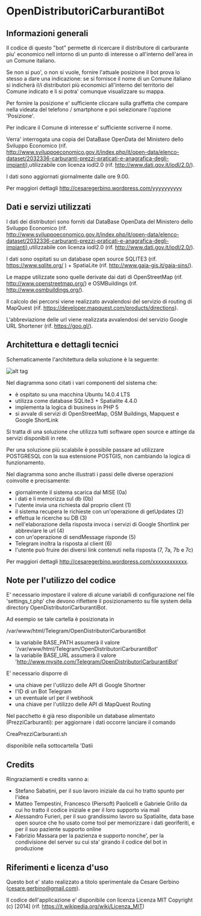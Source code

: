 # OpenDistributoriCarburantiBot

## Informazioni generali

Il codice di questo "bot" permette di ricercare il distributore di carburante piu' economico nell intorno di un punto di interesse o all'interno dell'area in un Comune italiano.
 
Se non si puo', o non si vuole, fornire l'attuale posizione il bot prova lo stesso a dare una indicazione: se si fornisce il nome di un Comune italiano si indicherà il/i distributori più economici all'interno del territorio del Comune indicato e li si potra' comunque visualizzare su mappa.

Per fornire la posizione e' sufficiente cliccare sulla graffetta che compare nella videata del telefono / smartphone  e poi selezionare l'opzione 'Posizione'.

Per indicare il Comune di interesse e' sufficiente scriverne il nome.

Verra' interrogata una copia del DataBase OpenData del Ministero dello Sviluppo Economico (rif. http://www.sviluppoeconomico.gov.it/index.php/it/open-data/elenco-dataset/2032336-carburanti-prezzi-praticati-e-anagrafica-degli-impianti),utilizzabile con licenza iodl2.0 (rif. http://www.dati.gov.it/iodl/2.0/).

I dati sono aggiornati giornalmente dalle ore 9.00.

Per maggiori dettagli http://cesaregerbino.wordpress.com/yyyyyyyyyy



## Dati e servizi utilizzati

I dati dei distributori sono forniti dal DataBase OpenData del Ministero dello Sviluppo Economico (rif. http://www.sviluppoeconomico.gov.it/index.php/it/open-data/elenco-dataset/2032336-carburanti-prezzi-praticati-e-anagrafica-degli-impianti),utilizzabile con licenza iodl2.0 (rif. http://www.dati.gov.it/iodl/2.0/).

I dati sono ospitati su un database open source SQLITE3 (rif. https://www.sqlite.org/ ) + SpatiaLite (rif. http://www.gaia-gis.it/gaia-sins/).

Le mappe utilizzate sono quelle derivate dai dati di OpenStreetMap (rif. http://www.openstreetmap.org/) e OSMBuildings (rif. http://www.osmbuildings.org/).

Il calcolo dei percorsi viene realizzato avvalendosi del servizio di routing di MapQuest (rif. https://developer.mapquest.com/products/directions).

L'abbreviazione delle url viene realizzata avvalendosi del servizio Google URL Shortener (rif. https://goo.gl/).
 

## Architettura e dettagli tecnici

Schematicamente l'architettura della soluzione è la seguente:

![alt tag](https://github.com/cesaregerbino/OpenDistributoriCarburantiBot/blob/master/Doc/DistributoriCarburanti.png)


Nel diagramma sono citati i vari componenti del sistema che:

* è ospitato su una macchina Ubuntu 14.0.4 LTS
* utilizza come database SQLite3 + Spatialite 4.4.0
* implementa la logica di business in PHP 5
* si avvale di servizi di OpenStreetMap, OSM Buildings, Mapquest e Google ShortLink

Si tratta di una soluzione che utilizza tutti software open source e attinge da servizi disponibili in rete.

Per una soluzione più scalabile è possibile passare ad utilizzare POSTGRESQL con la sua estensione POSTGIS, non cambiando la logica di funzionamento.

Nel diagramma sono anche illustrati i passi delle diverse operazioni coinvolte e precisamente:

* giornalmente il sistema scarica dal MISE (0a) 
* i dati e li memorizza sul db (0b)
* l'utente invia una richiesta dal proprio client (1)
* il sistema recupera le richieste con un'operazione di getUpdates (2)
* effettua le ricerche su DB (3)
* nell'elaborazione della risposta invoca i servizi di Google Shortlink per abbreviare le url (4)
* con un'operazione di sendMessage risponde (5)
* Telegram inoltra la risposta al client (6)
* l'utente può fruire dei diversi link contenuti nella risposta (7, 7a, 7b e 7c)
   
Per maggiori dettagli http://cesaregerbino.wordpress.com/xxxxxxxxxxxx.


## Note per l'utilizzo del codice

E' necessario impostare il valore di alcune variabili di configurazione nel file 'settings_t.php' che devono riflettere il posizionamento su file system della directory OpenDistributoriCarburantiBot. 

Ad esempio se tale cartella è posizionata in 

/var/www/html/Telegram/OpenDistributoriCarburantiBot

* la variabile BASE_PATH assumerà il valore '/var/www/html/Telegram/OpenDistributoriCarburantiBot'
* la variabile BASE_URL assumerà il valore 'http://www.mysite.com/Telegram/OpenDistributoriCarburantiBot'

E' necessario disporre di
* una chiave per l'utilizzo delle API di Google Shortner
* l'ID di un Bot Telegram
* un eventuale url per il webhook
* una chiave per l'utilizzo delle API di MapQuest Routing

Nel pacchetto è già reso disponibile un database alimentato (PrezziCarburanti): per aggiornare i dati occorre lanciare il comando 

CreaPrezziCarburanti.sh

disponibile nella sottocartella 'Datiì


## Credits

Ringraziamenti e credits vanno a:
* Stefano Sabatini, per il suo lavoro iniziale da cui ho tratto spunto per l'idea
* Matteo Tempestini, Francesco (Piersoft) Paolicelli e Gabriele Grillo da cui ho tratto il codice iniziale e per il loro supporto via mail
* Alessandro Furieri, per il suo grandissimo lavoro su Spatialite, data base open source che ho usato come tool per memorizzare i dati georiferiti, e per il suo paziente supporto online
* Fabrizio Massara per la pazienza e supporto  nonche', per la condivisione del server su cui sta' girando il codice del bot in produzione


## Riferimenti e licenza d'uso

Questo bot e' stato realizzato a titolo sperimentale  da Cesare Gerbino (cesare.gerbino@gmail.com).

Il codice dell'applicazione e' disponibile con licenza Licenza MIT Copyright (c) [2014] (rif. https://it.wikipedia.org/wiki/Licenza_MIT)

